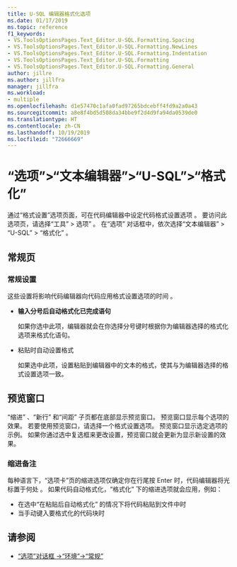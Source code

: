 ```yaml
---
title: U-SQL 编辑器格式化选项
ms.date: 01/17/2019
ms.topic: reference
f1_keywords:
- VS.ToolsOptionsPages.Text_Editor.U-SQL.Formatting.Spacing
- VS.ToolsOptionsPages.Text_Editor.U-SQL.Formatting.NewLines
- VS.ToolsOptionsPages.Text_Editor.U-SQL.Formatting.Indentation
- VS.ToolsOptionsPages.Text_Editor.U-SQL.Formatting
- VS.ToolsOptionsPages.Text_Editor.U-SQL.Formatting.General
author: jillre
ms.author: jillfra
manager: jillfra
ms.workload:
- multiple
ms.openlocfilehash: d1e57470c1afa0fad97265bdcebff4fd9a2a0a43
ms.sourcegitcommit: a8e8f4bd5d508da34bbe9f2d4d9fa94da0539de0
ms.translationtype: HT
ms.contentlocale: zh-CN
ms.lasthandoff: 10/19/2019
ms.locfileid: "72666669"
---
```

# <a name="options-text-editor-u-sql-formatting"></a>“选项”>“文本编辑器”>“U-SQL”>“格式化”

通过“格式设置”选项页面，可在代码编辑器中设定代码格式设置选项  。 要访问此选项页，请选择“工具” > 选项”   。 在“选项”  对话框中，依次选择“文本编辑器”   > “U-SQL”   > “格式化”  。

## <a name="general-page"></a>常规页

### <a name="general-settings"></a>常规设置

这些设置将影响代码编辑器向代码应用格式设置选项的时间  。

- **输入分号后自动格式化已完成语句**

   如果你选中此项，编辑器就会在你选择分号键时根据你为编辑器选择的格式化选项来格式化语句。

- 粘贴时自动设置格式 

   如果选中此项，设置粘贴到编辑器中的文本的格式，使其与为编辑器选择的格式设置选项一致。

## <a name="preview-windows"></a>预览窗口

“缩进”  、“新行”  和“间距”  子页都在底部显示预览窗口。 预览窗口显示每个选项的效果。 若要使用预览窗口，请选择一个格式设置选项。 预览窗口显示选定选项的示例。 如果你通过选中复选框来更改设置，预览窗口就会更新为显示新设置的效果。

### <a name="indentation-remarks"></a>缩进备注

每种语言下，“选项卡”页的缩进选项仅确定你在行尾按 Enter 时，代码编辑器将光标置于何处   。 如果代码自动格式化，“格式化”  下的缩进选项就会应用，例如：

- 在选中“在粘贴后自动格式化”  的情况下将代码粘贴到文件中时
- 当手动键入要格式化的代码块时

## <a name="see-also"></a>请参阅

- [“选项”对话框 ->“环境”->“常规”](../../ide/reference/general-environment-options-dialog-box.md)